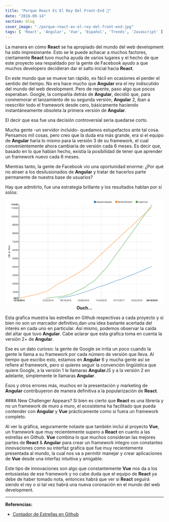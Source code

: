 ```yaml
---
title: "Porque React Es El Rey Del Front-End 👑"
date: "2018-09-14"
section: blog
cover_image: "./porque-react-es-el-rey-del-front-end.jpg"
tags: [ 'React', 'Angular', 'Vue', 'Español', 'Trends', 'Javascript' ]
---
```


La manera en cómo <span class="react">**React**</span> se ha apropiado del mundo del web development ha sido impresionante. Esto se le puede achacar a muchos factores, ciertamente <span class="react">**React**</span> tuvo mucha ayuda de varios lugares y el hecho de que este proyecto sea respaldado por la gente de Facebook ayudo a que muchos developers decidieran dar el salto inicial hacia <span class="react">**React**</span>.

En este mundo que se mueve tan rápido, es fácil en ocasiones el perder el sentido del tiempo. No era hace mucho que <span class="angular">**Angular**</span> era el rey indiscutido del mundo del web development. Pero de repente, paso algo que pocos esperaban. Google, la compañía detrás de <span class="angular">**Angular**</span>, decidió que, para conmemorar el lanzamiento de su segunda versión, <span class="angular">**Angular**</span> 2, iban a reescribir todo el framework desde cero, básicamente haciendo instantáneamente obsoleta la primera versión de <span class="angular">**Angular**</span>.

El decir que esa fue una decisión controversial seria quedarse corto.

Mucha gente -un servidor incluido- quedamos estupefactos ante tal cosa. Pensamos mil cosas, pero creo que la duda era más grande, era si el equipo de <span class="angular">**Angular**</span> haría lo mismo para la versión 3 de su framework, el cual convenientemente ahora cambiaria de versión cada 6 meses. Es decir que, basado en lo que habían hecho, existía la posibilidad de tener que aprender un framework nuevo cada 6 meses.

Mientras tanto, la gente de Facebook vio una oportunidad enorme: ¿Por qué no atraer a los desilusionados de <span class="angular">**Angular**</span> y tratar de hacerlos parte permanente de nuestra base de usuarios? 

Hay que admitirlo, fue una estrategia brillante y los resultados hablan por sí solos:
<p style="text-align: center; font-weight: 700;"><img src="./estrellas-en-github-react-angular-vue.jpg" alt="Redux definición 1" /> Ouch... </p>

Esta grafica muestra las estrellas en Github respectivas a cada proyecto y si bien no son un marcador definitivo,dan una idea bastante acertada del interés en cada uno en particular. Así mismo, podemos observar la caída del altar que tuvo <span class="angular">**Angular**</span>. Cabe aclarar que esta grafica toma en cuenta la versión 2+ de <span class="angular">**Angular**</span>.

Ese es un dato curioso: la gente de Google se irrita un poco cuando la gente le llama a su framework por cada número de versión que lleva. Al tiempo que escribo esto, estamos en <span class="angular">**Angular**</span> 6 y mucha gente así se refiere al framework, pero si quieres seguir la convención lingüística que quiere Google, a la versión 1 le llamaras <span class="angular">**Angular**</span>JS y a la versión 2 en adelante, simplemente le llamaras <span class="angular">**Angular**</span>.

Esos y otros errores más, muchos en la presentación y marketing de <span class="angular">**Angular**</span> contribuyeron de manera definitiva a la popularización de <span class="react">**React**</span>. 

###A New Challenger Appears?
Si bien es cierto que <span class="react">**React**</span> es una librería y no un framework de muro a muro, el ecosistema ha facilitado que pueda contender con <span class="angular">**Angular**</span> y <span class="vue">**Vue**</span> prácticamente como si fuera un framework completo. 

Al ver la gráfica, seguramente notaste que también incluí al proyecto <span class="vue">**Vue**</span>, un framework que muy recientemente supero a <span class="react">**React**</span> en cuanto a las estrellas en Github. <span class="vue">**Vue**</span> combina lo que muchos consideran las mejores partes de <span class="react">**React**</span> &amp; <span class="angular">**Angular**</span> para crear un framework integro con constantes innovaciones como su interfaz grafica que fue muy recientemente presentada al mundo, la cual nos va a permitir manejar y crear aplicaciones de <span class="vue">**Vue**</span> desde una interfaz intuitiva y amigable.

Este tipo de innovaciones son algo que constantemente <span class="vue">**Vue**</span> nos da a los entusiastas de ese framework y no cabe duda que el equipo de <span class="react">**React**</span> ya debe de haber tomado nota, entonces habrá que ver si <span class="react">**React**</span> seguirá siendo el rey o si tal vez habrá una nueva coronación en el mundo del web development. 


***


**Referencias:**

* [Contador de Estrellas en Github](http://www.timqian.com/star-history/#facebook/react&angular/angular&vuejs/vue)